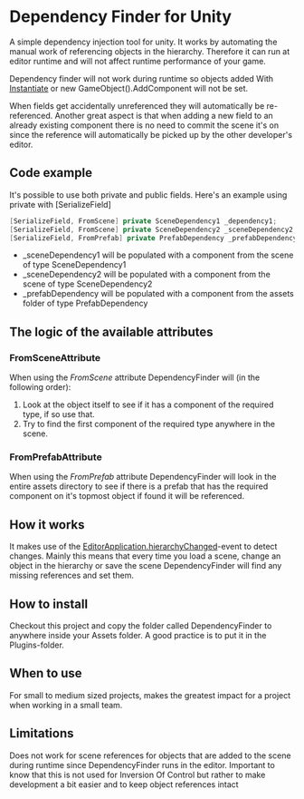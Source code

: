 # Dependency Finder for Unity

A simple dependency injection tool for unity. It works by automating the manual work of referencing objects in the hierarchy. Therefore it can run at editor runtime and will not affect runtime performance of your game.

Dependency finder will not work during runtime so objects added With [Instantiate](https://docs.unity3d.com/ScriptReference/Object.Instantiate.html) or new GameObject().AddComponent<YourScript> will not be set.

When fields get accidentally unreferenced they will automatically be re-referenced. Another great aspect is that when adding a new field to an already existing component there is no need to commit the scene it's on since the reference will automatically be picked up by the other developer's editor.

## Code example
It's possible to use both private and public fields. Here's an example using private with [SerializeField]

```csharp
[SerializeField, FromScene] private SceneDependency1 _dependency1;
[SerializeField, FromScene] private SceneDependency2 _sceneDependency2;
[SerializeField, FromPrefab] private PrefabDependency _prefabDependency;
```
- _sceneDependency1 will be populated with a component from the scene of type SceneDependency1
- _sceneDependency2 will be populated with a component from the scene of type SceneDependency2
- _prefabDependency will be populated with a component from the assets folder of type PrefabDependency


## The logic of the available attributes

### FromSceneAttribute
When using the *FromScene* attribute DependencyFinder will (in the following order):
1. Look at the object itself to see if it has a component of the required type, if so use that.
2. Try to find the first component of the required type anywhere in the scene.

### FromPrefabAttribute
When using the *FromPrefab* attribute DependencyFinder will look in the entire assets directory to see if there is a prefab that has the required component on it's topmost object if found it will be referenced.

## How it works
It makes use of the [EditorApplication.hierarchyChanged](https://docs.unity3d.com/ScriptReference/EditorApplication-hierarchyChanged.html)-event to detect changes. Mainly this means that every time you load a scene, change an object in the hierarchy or save the scene DependencyFinder will find any missing references and set them. 

## How to install
Checkout this project and copy the folder called DependencyFinder to anywhere inside your Assets folder. A good practice is to put it in the Plugins-folder.

## When to use
For small to medium sized projects, makes the greatest impact for a project when working in a small team.

## Limitations
Does not work for scene references for objects that are added to the scene during runtime since DependencyFinder runs in the editor.
Important to know that this is not used for Inversion Of Control but rather to make development a bit easier and to keep object references intact
